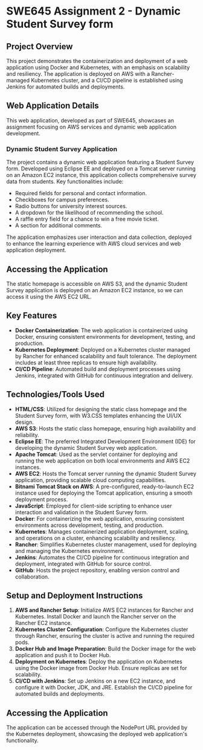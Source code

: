 # SWE645 Assignment 2 - Dynamic Student Survey form

## Project Overview

This project demonstrates the containerization and deployment of a web application using Docker and Kubernetes, with an emphasis on scalability and resiliency. 
The application is deployed on AWS with a Rancher-managed Kubernetes cluster, 
and a CI/CD pipeline is established using Jenkins for automated builds and deployments.

## Web Application Details

This web application, developed as part of SWE645, showcases an assignment focusing on AWS services and dynamic web application development. 

### Dynamic Student Survey Application
The project contains a dynamic web application featuring a Student Survey form. Developed using Eclipse EE and deployed on a Tomcat server running on an Amazon EC2 instance, 
this application collects comprehensive survey data from students. Key functionalities include:
- Required fields for personal and contact information.
- Checkboxes for campus preferences.
- Radio buttons for university interest sources.
- A dropdown for the likelihood of recommending the school.
- A raffle entry field for a chance to win a free movie ticket.
- A section for additional comments.

The application emphasizes user interaction and data collection, deployed to enhance the learning experience with AWS cloud services and web application deployment.

## Accessing the Application
The static homepage is accessible on AWS S3, and the dynamic Student Survey application is deployed on an Amazon EC2 instance, so we can access it using the AWS EC2 URL. 

## Key Features

- **Docker Containerization**: The web application is containerized using Docker, ensuring consistent environments for development, testing, and production.
- **Kubernetes Deployment**: Deployed on a Kubernetes cluster managed by Rancher for enhanced scalability and fault tolerance. The deployment includes at least three replicas to ensure high availability.
- **CI/CD Pipeline**: Automated build and deployment processes using Jenkins, integrated with GitHub for continuous integration and delivery.

## Technologies/Tools Used

- **HTML/CSS**: Utilized for designing the static class homepage and the Student Survey form, with W3.CSS templates enhancing the UI/UX design.
- **AWS S3**: Hosts the static class homepage, ensuring high availability and reliability.
- **Eclipse EE**: The preferred Integrated Development Environment (IDE) for developing the dynamic Student Survey web application.
- **Apache Tomcat**: Used as the servlet container for deploying and running the web application on both local environments and AWS EC2 instances.
- **AWS EC2**: Hosts the Tomcat server running the dynamic Student Survey application, providing scalable cloud computing capabilities.
- **Bitnami Tomcat Stack on AWS**: A pre-configured, ready-to-launch EC2 instance used for deploying the Tomcat application, ensuring a smooth deployment process.
- **JavaScript**: Employed for client-side scripting to enhance user interaction and validation in the Student Survey form.
- **Docker**: For containerizing the web application, ensuring consistent environments across development, testing, and production.
- **Kubernetes**: Manages containerized application deployment, scaling, and operations on a cluster, enhancing scalability and resiliency.
- **Rancher**: Simplifies Kubernetes cluster management, used for deploying and managing the Kubernetes environment.
- **Jenkins**: Automates the CI/CD pipeline for continuous integration and deployment, integrated with GitHub for source control.
- **GitHub**: Hosts the project repository, enabling version control and collaboration.


## Setup and Deployment Instructions

1. **AWS and Rancher Setup**: Initialize AWS EC2 instances for Rancher and Kubernetes. Install Docker and launch the Rancher server on the Rancher EC2 instance.
2. **Kubernetes Cluster Configuration**: Configure the Kubernetes cluster through Rancher, ensuring the cluster is active and running the required pods.
3. **Docker Hub and Image Preparation**: Build the Docker image for the web application and push it to Docker Hub.
4. **Deployment on Kubernetes**: Deploy the application on Kubernetes using the Docker image from Docker Hub. Ensure replicas are set for scalability.
5. **CI/CD with Jenkins**: Set up Jenkins on a new EC2 instance, and configure it with Docker, JDK, and JRE. Establish the CI/CD pipeline for automated builds and deployments.

## Accessing the Application

The application can be accessed through the NodePort URL provided by the Kubernetes deployment, showcasing the deployed web application's functionality.
